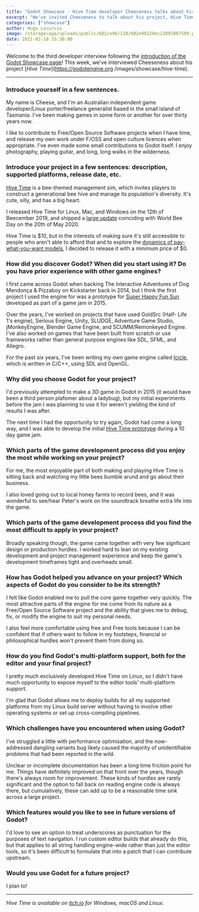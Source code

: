 ```yaml
---
title: "Godot Showcase - Hive Time developer Cheeseness talks about his experience"
excerpt: "We've invited Cheeseness to talk about his project, Hive Time. it was released in December 2019 and is available on Windows, macOS and Linux."
categories: ["showcase"]
author: Hugo Locurcio
image: /storage/app/uploads/public/602/e98/120/602e98120ec23097807599.png
date: 2021-02-18 15:30:00
---
```


Welcome to the third developer interview following the [introduction of the Godot Showcase page](https://godotengine.org/article/new-showcase-for-projects-made-with-godot)! This week, we've interviewed Cheeseness about his project [*Hive Time*](https://godotengine.org /images/showcase/hive-time).

___

### Introduce yourself in a few sentences.

My name is Cheese, and I'm an Australian independent game developer/Linux porter/freelance generalist based in the small island of Tasmania. I've been making games in some form or another for over thirty years now.

I like to contribute to Free/Open Source Software projects when I have time, and release my own work under F/OSS and open culture licences when appropriate. I've even made some small contributions to Godot itself. I enjoy photography, playing guitar, and long, long walks in the wilderness.

### Introduce your project in a few sentences: description, supported platforms, release date, etc.

[Hive Time](https://cheeseness.itch.io/hive-time) is a bee-themed management sim, which invites players to construct a generational bee hive and manage its population's diversity. It's cute, silly, and has a big heart.

I released Hive Time for Linux, Mac, and Windows on the 12th of Beecember 2019, and shipped a [large update](https://cheeseness.itch.io/hive-time/devlog/147869/v11-the-informational-update) coinciding with World Bee Day on the 20th of May 2020.

Hive Time is $10, but in the interests of making sure it's still accessible to people who aren't able to afford that and to explore the [dynamics of pay-what-you-want models](http://cheesetalks.net/hive-time-finances.php), I decided to release it with a minimum price of $0.

### How did you discover Godot? When did you start using it? Do you have prior experience with other game engines?

I first came across Godot when backing The Interactive Adventures of Dog Mendonça & Pizzaboy on Kickstarter back in 2014, but I think the first project I used the engine for was a prototype for [Super Happy Fun Sun](http://shfs.twolofbees.com/) developed as part of a game jam in 2015.

Over the years, I've worked on projects that have used GoldSrc (Half- Life 1's engine), Serious Engine, Unity, SLUDGE, Adventure Game Studio, jMonkeyEngine, Blender Game Engine, and SCUMM/Remonkeyed Engine. I've also worked on games that have been built from scratch or use frameworks rather than general purpose engines like SDL, SFML, and Allegro.

For the past six years, I've been writing my own game engine called [Icicle](http://icicle-engine.org/), which is written in C/C++, using SDL and OpenGL.

### Why did you choose Godot for your project?

I'd previously attempted to make a 3D game in Godot in 2015 (it would have been a third person plafomer about a ladybug), but my initial experiments before the jam I was planning to use it for weren't yielding the kind of results I was after.

The next time I had the opportunity to try again, Godot had come a long way, and I was able to develop the initial [Hive Time prototype](https://cheeseness.itch.io/hive-time-prototype) during a 10 day game jam.

### Which parts of the game development process did you enjoy the most while working on your project?

For me, the most enjoyable part of both making and playing Hive Time is sitting back and watching my little bees bumble arund and go about their business.

I also loved going out to local honey farms to record bees, and it was wonderful to see/hear Peter's work on the soundtrack breathe extra life into the game.

### Which parts of the game development process did you find the most difficult to apply in your project?

Broadly speaking though, the game came together with very few signficant design or production hurdles. I worked hard to lean on my existing development and project management experience and keep the game's development timeframes tight and overheads small.

### How has Godot helped you advance on your project? Which aspects of Godot do you consider to be its strength?

I felt like Godot enabled me to pull the core game together very quickly. The most attractive parts of the engine for me come from its nature as a Free/Open Source Software project and the ability that gives me to debug, fix, or modify the engine to suit my personal needs.

I also feel more comfortable using free and Free tools because I can be confident that if others want to follow in my footsteps, financial or philosophical hurdles won't prevent them from doing so.

### How do you find Godot's multi-platform support, both for the editor and your final project?

I pretty much exclusively developed Hive Time on Linux, so I didn't have much opportunity to expose myself to the editor tools' multi-platform support.

I'm glad that Godot allows me to deploy builds for all my supported platforms from my Linux build server without having to involve other operating systems or set up cross-compiling pipelines.

### Which challenges have you encountered when using Godot?

I've struggled a little with performance optimisation, and the now-addressed dangling variants bug likely caused the majority of unidentifiable problems that had been reported in the wild.

Unclear or incomplete documentation has been a long time friction point for me. Things have definitely improved on that front over the years, though there's always room for improvement. These kinds of hurdles are rarely significant and the option to fall back on reading engine code is always there, but cumulatively, these can add up to be a reasonable time sink across a large project.

### Which features would you like to see in future versions of Godot?

I'd love to see an option to treat underscores as punctuation for the purposes of text navigation. I run custom editor builds that already do this, but that applies to all string handling engine-wide rather than just the editor tools, so it's been difficult to formulate that into a patch that I can contribute upstream.

### Would you use Godot for a future project?

I plan to!

___

*Hive Time is available on [itch.io](https://cheeseness.itch.io/hive-time/) for Windows, macOS and Linux.*
